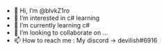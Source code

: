 - 👋 Hi, I’m @blvkZ1ro
- 👀 I’m interested in c# learning  
- 🌱 I’m currently learning c#
- 💞️ I’m looking to collaborate on ...
- 📫 How to reach me : My discord  ->  devilish#6916

<!---
blvkZ1ro/blvkZ1ro is a ✨ special ✨ repository because its `README.md` (this file) appears on your GitHub profile.
You can click the Preview link to take a look at your changes.
--->
